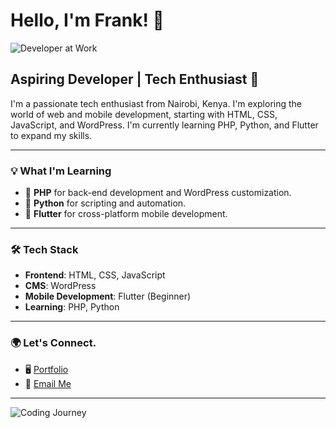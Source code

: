 # Hello, I'm Frank! 👋

![Developer at Work](https://media.giphy.com/media/2IudUHdI075HL02Pkk/giphy.gif?cid=790b76118h6y7of5sjm4da1t7c8mhe981sa7o0gpkmagau4u&ep=v1_gifs_search&rid=giphy.gif&ct=g)

## Aspiring Developer | Tech Enthusiast 🌱

I'm a passionate tech enthusiast from Nairobi, Kenya. I'm exploring the world of web and mobile development, starting with HTML, CSS, JavaScript, and WordPress. I'm currently learning PHP, Python, and Flutter to expand my skills.

---

### 💡 What I'm Learning
- 🔧 **PHP** for back-end development and WordPress customization.
- 🐍 **Python** for scripting and automation.
- 📱 **Flutter** for cross-platform mobile development.

---

### 🛠 Tech Stack
- **Frontend**: HTML, CSS, JavaScript
- **CMS**: WordPress
- **Mobile Development**: Flutter (Beginner)
- **Learning**: PHP, Python

---

### 🌍 Let's Connect.
- 🖥 [Portfolio](https://github.com/frankmash)
- 📧 [Email Me](mailto:.com)

---

![Coding Journey](https://media.giphy.com/media/scZPhLqaVOM1qG4lT9/giphy.gif)
